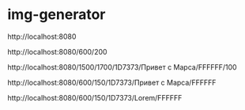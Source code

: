 # img-generator

http://localhost:8080

http://localhost:8080/600/200

http://localhost:8080/1500/1700/1D7373/Привет с Марса/FFFFFF/100

http://localhost:8080/600/150/1D7373/Привет с Марса/FFFFFF

http://localhost:8080/600/150/1D7373/Lorem/FFFFFF

